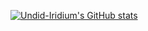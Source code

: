 <!--<img alt="Undid-Iridium's GitHub Stats" src="https://github-readme-stats.vercel.app/api?username=undid-iridium&show_icons=true&theme=radical">-->

<!--<img alt="Undid-Iridium's Top Langs" src="https://github-readme-stats.vercel.app/api/top-langs/?username=undid-iridium&theme=radical&layout=compact">-->

[![Undid-Iridium's GitHub stats](https://github-readme-stats.vercel.app/api?username=undid-iridium&theme=radical&layout=compact)](https://github.com/undid-iridium/github-readme-stats)



